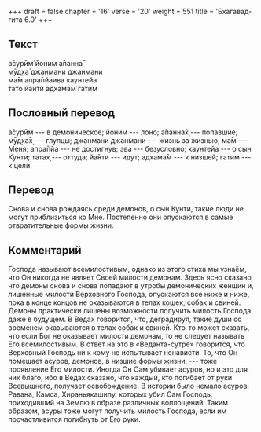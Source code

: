 +++
draft = false
chapter = '16'
verse = '20'
weight = 551
title = 'Бхагавад-гита 6.0'
+++
## Текст

а̄сурӣм̇ йоним а̄панна̄  
мӯд̣ха̄ джанмани джанмани  
ма̄м апра̄пйаива каунтейа  
тато йа̄нтй адхама̄м̇ гатим

## Пословный перевод

а̄сурӣм --- в демоническое; йоним --- лоно; а̄панна̄х̣ --- попавшие; мӯд̣ха̄х̣
--- глупцы; джанмани джанмани --- жизнь за жизнью; ма̄м --- Меня; апра̄пйа
--- не достигнув; эва --- безусловно; каунтейа --- о сын Кунти; татах̣
--- оттуда; йа̄нти --- идут; адхама̄м --- к низшей; гатим --- к цели.

## Перевод

Снова и снова рождаясь среди демонов, о сын Кунти, такие люди не могут
приблизиться ко Мне. Постепенно они опускаются в самые отвратительные
формы жизни.

## Комментарий

Господа называют всемилостивым, однако из этого стиха мы узнаём, что Он
никогда не являет Своей милости демонам. Здесь ясно сказано, что демоны
снова и снова попадают в утробы демонических женщин и, лишенные милости
Верховного Господа, опускаются все ниже и ниже, пока в конце концов не
оказываются в телах кошек, собак и свиней. Демоны практически лишены
возможности получить милость Господа даже в будущем. В Ведах говорится,
что, деградируя, такие души со временем оказываются в телах собак и
свиней. Кто-то может сказать, что если Бог не оказывает милости демонам,
то не следует называть Его всемилостивым. В ответ на это в
«Веданта-сутре» говорится, что Верховный Господь ни к кому не испытывает
ненависти. То, что Он помещает асуров, демонов, в низшие формы жизни,
--- тоже проявление Его милости. Иногда Он Сам убивает асуров, но и это
для них благо, ибо в Ведах сказано, что каждый, кто погибает от руки
Всевышнего, получает освобождение. В истории было немало асуров: Равана,
Камса, Хираньякашипу, которых убил Сам Господь, приходивший на Землю в
образе различных воплощений. Таким образом, асуры тоже могут получить
милость Господа, если им посчастливится погибнуть от Его руки.

